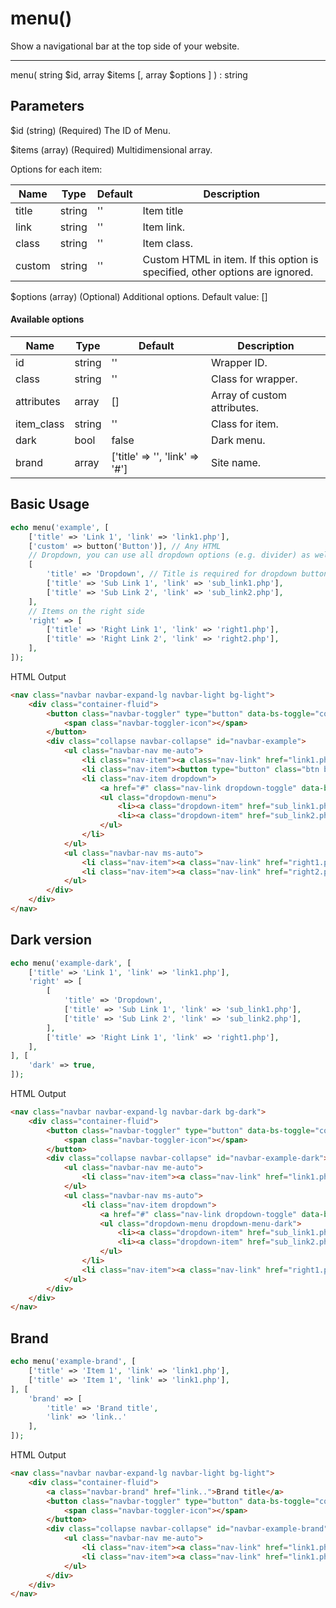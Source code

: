 # menu()

Show a navigational bar at the top side of your website.

---

menu( string $id, array $items [, array $options ] ) : string

## Parameters

$id (string) (Required) The ID of Menu.

$items (array) (Required) Multidimensional array.

Options for each item:

| Name   | Type   | Default | Description                                                                  |
|--------|--------|---------|------------------------------------------------------------------------------|
| title  | string | ''      | Item title                                                                   |
| link   | string | ''      | Item link.                                                                   |
| class  | string | ''      | Item class.                                                                  |
| custom | string | ''      | Custom HTML in item. If this option is specified, other options are ignored. |

$options (array) (Optional) Additional options. Default value: []

#### Available options

| Name       | Type   | Default                        | Description                 |
|------------|--------|--------------------------------|-----------------------------|
| id         | string | ''                             | Wrapper ID.                 |
| class      | string | ''                             | Class for wrapper.          |
| attributes | array  | []                             | Array of custom attributes. |
| item_class | string | ''                             | Class for item.             |
| dark       | bool   | false                          | Dark menu.                  |
| brand      | array  | ['title' => '', 'link' => '#'] | Site name.                  |

## Basic Usage

```php
echo menu('example', [
    ['title' => 'Link 1', 'link' => 'link1.php'],
    ['custom' => button('Button')], // Any HTML
    // Dropdown, you can use all dropdown options (e.g. divider) as well
    [
        'title' => 'Dropdown', // Title is required for dropdown button
        ['title' => 'Sub Link 1', 'link' => 'sub_link1.php'],
        ['title' => 'Sub Link 2', 'link' => 'sub_link2.php'],
    ],
    // Items on the right side
    'right' => [
        ['title' => 'Right Link 1', 'link' => 'right1.php'],
        ['title' => 'Right Link 2', 'link' => 'right2.php'],
    ],
]);
```

<span class="html-output">HTML Output</span>

```html
<nav class="navbar navbar-expand-lg navbar-light bg-light">
    <div class="container-fluid">
        <button class="navbar-toggler" type="button" data-bs-toggle="collapse" data-bs-target="#navbar-example">
            <span class="navbar-toggler-icon"></span>
        </button>
        <div class="collapse navbar-collapse" id="navbar-example">
            <ul class="navbar-nav me-auto">
                <li class="nav-item"><a class="nav-link" href="link1.php">Link 1</a></li>
                <li class="nav-item"><button type="button" class="btn btn-secondary">Button</button></li>
                <li class="nav-item dropdown">
                    <a href="#" class="nav-link dropdown-toggle" data-bs-toggle="dropdown">Dropdown</a> 
                    <ul class="dropdown-menu">
                        <li><a class="dropdown-item" href="sub_link1.php">Sub Link 1</a></li>
                        <li><a class="dropdown-item" href="sub_link2.php">Sub Link 2</a></li>
                    </ul>
                </li>
            </ul>
            <ul class="navbar-nav ms-auto">
                <li class="nav-item"><a class="nav-link" href="right1.php">Right Link 1</a></li>
                <li class="nav-item"><a class="nav-link" href="right2.php">Right Link 2</a></li>
            </ul>
        </div>
    </div>
</nav>
```

## Dark version

```php
echo menu('example-dark', [
    ['title' => 'Link 1', 'link' => 'link1.php'],
    'right' => [
        [
            'title' => 'Dropdown',
            ['title' => 'Sub Link 1', 'link' => 'sub_link1.php'],
            ['title' => 'Sub Link 2', 'link' => 'sub_link2.php'],
        ],
        ['title' => 'Right Link 1', 'link' => 'right1.php'],
    ],
], [
    'dark' => true,
]);
```

<span class="html-output">HTML Output</span>

```html
<nav class="navbar navbar-expand-lg navbar-dark bg-dark">
    <div class="container-fluid">
        <button class="navbar-toggler" type="button" data-bs-toggle="collapse" data-bs-target="#navbar-example-dark">
            <span class="navbar-toggler-icon"></span>
        </button>
        <div class="collapse navbar-collapse" id="navbar-example-dark">
            <ul class="navbar-nav me-auto">
                <li class="nav-item"><a class="nav-link" href="link1.php">Link 1</a></li>
            </ul>
            <ul class="navbar-nav ms-auto">
                <li class="nav-item dropdown">
                    <a href="#" class="nav-link dropdown-toggle" data-bs-toggle="dropdown" aria-expanded="false">Dropdown</a>
                    <ul class="dropdown-menu dropdown-menu-dark">
                        <li><a class="dropdown-item" href="sub_link1.php">Sub Link 1</a></li>
                        <li><a class="dropdown-item" href="sub_link2.php">Sub Link 2</a></li>
                    </ul>
                </li>
                <li class="nav-item"><a class="nav-link" href="right1.php">Right Link 1</a></li>
            </ul>
        </div>
    </div>
</nav>
```

## Brand

```php
echo menu('example-brand', [
    ['title' => 'Item 1', 'link' => 'link1.php'],
    ['title' => 'Item 1', 'link' => 'link1.php'],
], [
    'brand' => [
        'title' => 'Brand title',
        'link' => 'link..'
    ],
]);
```

<span class="html-output">HTML Output</span>

```html
<nav class="navbar navbar-expand-lg navbar-light bg-light">
    <div class="container-fluid">
        <a class="navbar-brand" href="link..">Brand title</a>
        <button class="navbar-toggler" type="button" data-bs-toggle="collapse" data-bs-target="#navbar-example-brand">
            <span class="navbar-toggler-icon"></span>
        </button>
        <div class="collapse navbar-collapse" id="navbar-example-brand">
            <ul class="navbar-nav me-auto">
                <li class="nav-item"><a class="nav-link" href="link1.php">Item 1</a></li>
                <li class="nav-item"><a class="nav-link" href="link1.php">Item 1</a></li>
            </ul>
        </div>
    </div>
</nav>
```
